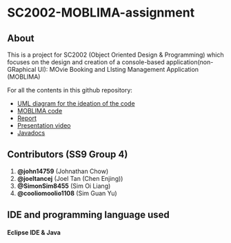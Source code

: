 # SC2002-MOBLIMA-assignment


## About
This is a project for SC2002 (Object Oriented Design & Programming) which focuses on the design and creation of a console-based application(non-GRaphical UI):
MOvie Booking and LIsting Management Application (MOBLIMA)


For all the contents in this github repository:
- [UML diagram for the ideation of the code](https://github.com/john14759/SC2002-MOBLIMA-assignment/blob/main/Class_Diagram_Final.jpg)
- [MOBLIMA code](https://github.com/john14759/SC2002-MOBLIMA-assignment/tree/main/SC2002_Assignment2)
- [Report](https://github.com/john14759/SC2002-MOBLIMA-assignment/blob/main/SC2002%20Report%20for%20MOBLIMA.pdf)
- [Presentation video](https://youtu.be/cTBlM6erHhg)
- [Javadocs](https://github.com/john14759/SC2002-MOBLIMA-assignment/tree/main/Javadocs)

## Contributors (SS9 Group 4)
1. **@john14759** (Johnathan Chow)
2. **@joeltancej** (Joel Tan (Chen Enjing))
3. **@SimonSim8455** (Sim Oi Liang)
4. **@cooliomoolio1108** (Sim Guan Yu)


## IDE and programming language used
#### Eclipse IDE & Java
